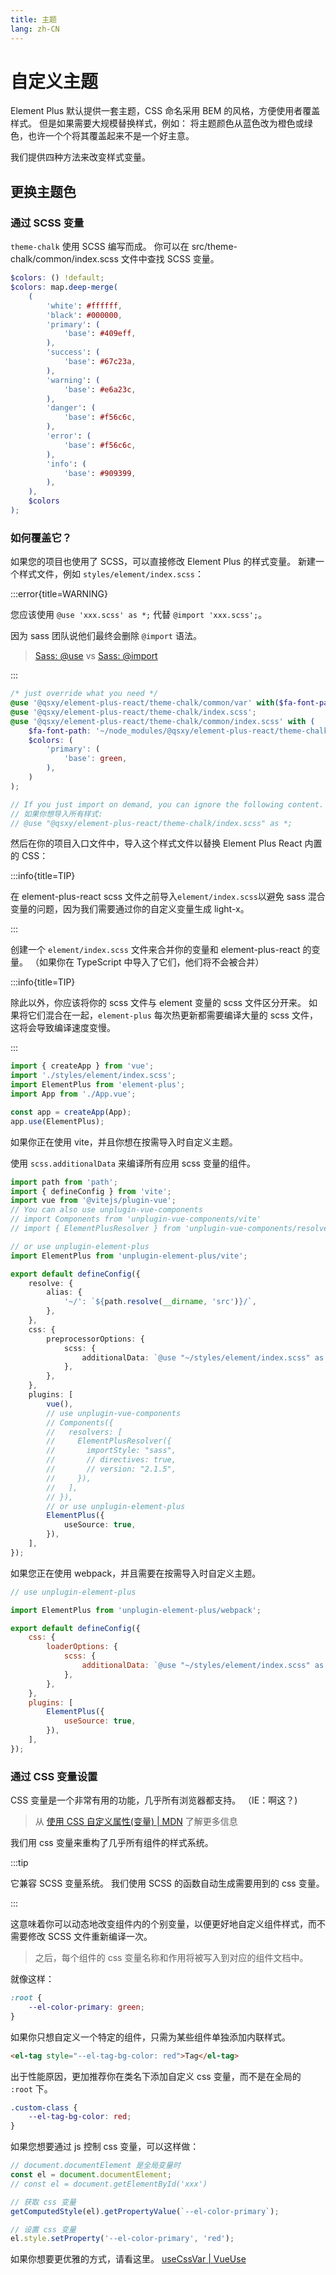 ```yaml
---
title: 主题
lang: zh-CN
---
```


# 自定义主题

Element Plus 默认提供一套主题，CSS 命名采用 BEM 的风格，方便使用者覆盖样式。 但是如果需要大规模替换样式，例如： 将主题颜色从蓝色改为橙色或绿色，也许一个个将其覆盖起来不是一个好主意。

我们提供四种方法来改变样式变量。

## 更换主题色

### 通过 SCSS 变量

`theme-chalk` 使用 SCSS 编写而成。 你可以在 <ElLink href="https://github.com/ahqsluoye/element-plus-react/blob/main/src/theme-chalk/common/index.scss">src/theme-chalk/common/index.scss</ElLink> 文件中查找 SCSS 变量。

<!-- :::warning

我们使用 sass 模块（[sass:map](https://sass-lang.com/documentation/values/maps)...）和 `@use` 来重构所有的 SCSS 变量。 通过对所有 SCSS 变量使用 `@use`，解决了由 `@import` 造成的重复输出问题。

> [介绍 Sass 模块 | CSS-TRICKS](https://css-tricks.com/introducing-sass-modules/)

例如，我们使用 `$colors` 作为 map 来保存不同类型的颜色。

`$notification` 是所有 `notification` 组件的变量的映射。

今后，我们将为每个组件自定义的变量编写文档。 你也可以直接查看源代码 [var.scss](https://github.com/element-plus/element-plus/blob/dev/packages/theme-chalk/src/common/var.scss)。

::: -->

```scss
$colors: () !default;
$colors: map.deep-merge(
    (
        'white': #ffffff,
        'black': #000000,
        'primary': (
            'base': #409eff,
        ),
        'success': (
            'base': #67c23a,
        ),
        'warning': (
            'base': #e6a23c,
        ),
        'danger': (
            'base': #f56c6c,
        ),
        'error': (
            'base': #f56c6c,
        ),
        'info': (
            'base': #909399,
        ),
    ),
    $colors
);
```

### 如何覆盖它？

如果您的项目也使用了 SCSS，可以直接修改 Element Plus 的样式变量。 新建一个样式文件，例如 `styles/element/index.scss`：

:::error{title=WARNING}

您应该使用 `@use 'xxx.scss' as *;` 代替 `@import 'xxx.scss';`。

因为 sass 团队说他们最终会删除 `@import` 语法。

> [Sass: @use](https://sass-lang.com/documentation/at-rules/use) vs [Sass: @import](https://sass-lang.com/documentation/at-rules/import)

:::

```scss [styles/element/index.scss]
/* just override what you need */
@use '@qsxy/element-plus-react/theme-chalk/common/var' with($fa-font-path: '~/node_modules/@qsxy/element-plus-react/theme-chalk/fonts');
@use '@qsxy/element-plus-react/theme-chalk/index.scss';
@use '@qsxy/element-plus-react/theme-chalk/common/index.scss' with (
    $fa-font-path: '~/node_modules/@qsxy/element-plus-react/theme-chalk/fonts',
    $colors: (
        'primary': (
            'base': green,
        ),
    )
);

// If you just import on demand, you can ignore the following content.
// 如果你想导入所有样式:
// @use "@qsxy/element-plus-react/theme-chalk/index.scss" as *;
```

然后在你的项目入口文件中，导入这个样式文件以替换 Element Plus React 内置的 CSS：

:::info{title=TIP}

在 element-plus-react scss 文件之前导入`element/index.scss`以避免 sass 混合变量的问题，因为我们需要通过你的自定义变量生成 light-x。

:::

创建一个 `element/index.scss` 文件来合并你的变量和 element-plus-react 的变量。 （如果你在 TypeScript 中导入了它们，他们将不会被合并）

:::info{title=TIP}

除此以外，你应该将你的 scss 文件与 element 变量的 scss 文件区分开来。 如果将它们混合在一起，`element-plus` 每次热更新都需要编译大量的 scss 文件，这将会导致编译速度变慢。

:::

```ts [main.ts]
import { createApp } from 'vue';
import './styles/element/index.scss';
import ElementPlus from 'element-plus';
import App from './App.vue';

const app = createApp(App);
app.use(ElementPlus);
```

如果你正在使用 vite，并且你想在按需导入时自定义主题。

使用 `scss.additionalData` 来编译所有应用 scss 变量的组件。

```ts [vite.config.ts]
import path from 'path';
import { defineConfig } from 'vite';
import vue from '@vitejs/plugin-vue';
// You can also use unplugin-vue-components
// import Components from 'unplugin-vue-components/vite'
// import { ElementPlusResolver } from 'unplugin-vue-components/resolvers'

// or use unplugin-element-plus
import ElementPlus from 'unplugin-element-plus/vite';

export default defineConfig({
    resolve: {
        alias: {
            '~/': `${path.resolve(__dirname, 'src')}/`,
        },
    },
    css: {
        preprocessorOptions: {
            scss: {
                additionalData: `@use "~/styles/element/index.scss" as *;`,
            },
        },
    },
    plugins: [
        vue(),
        // use unplugin-vue-components
        // Components({
        //   resolvers: [
        //     ElementPlusResolver({
        //       importStyle: "sass",
        //       // directives: true,
        //       // version: "2.1.5",
        //     }),
        //   ],
        // }),
        // or use unplugin-element-plus
        ElementPlus({
            useSource: true,
        }),
    ],
});
```

如果您正在使用 webpack，并且需要在按需导入时自定义主题。

```js [webpack.config.js]
// use unplugin-element-plus

import ElementPlus from 'unplugin-element-plus/webpack';

export default defineConfig({
    css: {
        loaderOptions: {
            scss: {
                additionalData: `@use "~/styles/element/index.scss" as *;`,
            },
        },
    },
    plugins: [
        ElementPlus({
            useSource: true,
        }),
    ],
});
```

### 通过 CSS 变量设置

CSS 变量是一个非常有用的功能，几乎所有浏览器都支持。 （IE：啊这？)

> 从 [使用 CSS 自定义属性(变量) | MDN](https://developer.mozilla.org/en-US/docs/Web/CSS/Using_CSS_custom_properties) 了解更多信息

我们用 css 变量来重构了几乎所有组件的样式系统。

:::tip

它兼容 SCSS 变量系统。 我们使用 SCSS 的函数自动生成需要用到的 css 变量。

:::

这意味着你可以动态地改变组件内的个别变量，以便更好地自定义组件样式，而不需要修改 SCSS 文件重新编译一次。

> 之后，每个组件的 css 变量名称和作用将被写入到对应的组件文档中。

就像这样：

```css
:root {
    --el-color-primary: green;
}
```

如果你只想自定义一个特定的组件，只需为某些组件单独添加内联样式。

```html
<el-tag style="--el-tag-bg-color: red">Tag</el-tag>
```

出于性能原因，更加推荐你在类名下添加自定义 css 变量，而不是在全局的 `:root` 下。

```css
.custom-class {
    --el-tag-bg-color: red;
}
```

如果您想要通过 js 控制 css 变量，可以这样做：

```ts
// document.documentElement 是全局变量时
const el = document.documentElement;
// const el = document.getElementById('xxx')

// 获取 css 变量
getComputedStyle(el).getPropertyValue(`--el-color-primary`);

// 设置 css 变量
el.style.setProperty('--el-color-primary', 'red');
```

如果你想要更优雅的方式，请看这里。 [useCssVar | VueUse](https://vueuse.org/core/usecssvar/)
